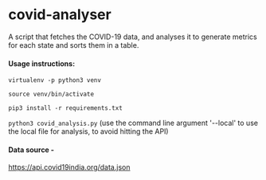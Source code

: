 # covid-analyser

A script that fetches the COVID-19 data, and analyses it to generate metrics for each state and sorts them in a table.

#### Usage instructions:
`virtualenv -p python3 venv`

`source venv/bin/activate`

`pip3 install -r requirements.txt`

`python3 covid_analysis.py` (use the command line argument '--local' to use the local file for analysis, to avoid hitting the API)

#### Data source -
https://api.covid19india.org/data.json
